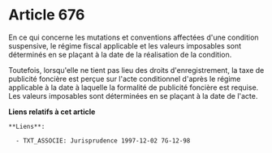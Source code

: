 # Article 676

En ce qui concerne les mutations et conventions affectées d'une condition suspensive, le régime fiscal applicable et les
valeurs imposables sont déterminés en se plaçant à la date de la réalisation de la condition.

Toutefois, lorsqu'elle ne tient pas lieu des droits d'enregistrement, la taxe de publicité foncière est perçue sur l'acte
conditionnel d'après le régime applicable à la date à laquelle la formalité de publicité foncière est requise. Les valeurs
imposables sont déterminées en se plaçant à la date de l'acte.

**Liens relatifs à cet article**

	**Liens**:

	  - TXT_ASSOCIE: Jurisprudence 1997-12-02 7G-12-98
